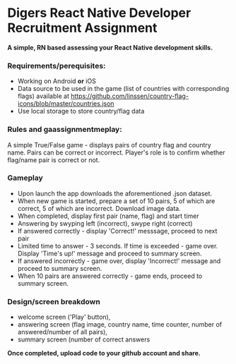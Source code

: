 # Digers React Native Developer Recruitment Assignment

**A simple, RN based  assessing your React Native development skills.** 



### Requirements/perequisites:
* Working on Android **or** iOS
* Data source to be used in the game (list of countries with corresponding flags) available at https://github.com/linssen/country-flag-icons/blob/master/countries.json
* Use local storage to store country/flag data


### Rules and gaassignmentmeplay:
A simple True/False game - displays pairs of country flag and country name. Pairs can be correct or incorrect. Player's role is to confirm whether flag/name pair is correct or not.



 ### Gameplay
*  Upon launch the app downloads the aforementioned .json dataset.
*  When new game is started, prepare a set of 10 pairs, 5 of which are correct, 5 of which are incorrect. Download image data.
*  When completed, display first pair (name, flag) and start timer
*  Answering by swyping left (incorrect), swype right (correct)
*  If answered correctly - display 'Correct!' messsage, proceed to next pair
*  Limited time to answer - 3 seconds. If time is exceeded - game over. Display 'Time's up!' message and proceed to summary screen.
*  If answered incorrectly - game over, display 'Incorrect!' message and proceed to summary screen.
*  When 10 pairs are answered correctly - game ends, proceed to summary screen.


### Design/screen breakdown ###  
 * welcome screen ('Play' button), 
 * answering screen (flag image, country name, time counter, number of answered/number of all pairs), 
 * summary screen (number of correct answers
 

**Once completed, upload code to your github account and share.**
